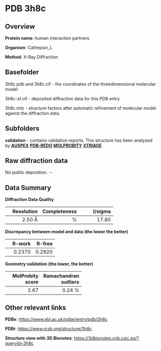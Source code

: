 # PDB 3h8c

## Overview

**Protein name**: human interaction partners

**Organism**: Cathepsin_L

**Method**: X-Ray Diffraction



## Basefolder

3h8c.pdb and 3h8c.cif - the coordinates of the threedimensional molecular model

3h8c-sf.cif - deposited diffraction data for this PDB entry

3h8c.mtz - structure factors after automatic refinement of molecular model against the diffraction data.

## Subfolders





**validation** - contains validation reports. This structure has been analyzed by [**AUSPEX**](https://github.com/thorn-lab/coronavirus_structural_task_force/tree/master/pdb/human_interaction_partners/Cathepsin_L/3h8c/validation/auspex) [**PDB-REDO**](https://github.com/thorn-lab/coronavirus_structural_task_force/tree/master/pdb/human_interaction_partners/Cathepsin_L/3h8c/validation/pdb-redo) [**MOLPROBITY**](https://github.com/thorn-lab/coronavirus_structural_task_force/tree/master/pdb/human_interaction_partners/Cathepsin_L/3h8c/validation/molprobity) [**XTRIAGE**](https://github.com/thorn-lab/coronavirus_structural_task_force/blob/master/pdb/human_interaction_partners/Cathepsin_L/3h8c/validation/Xtriage_output.log)  



## Raw diffraction data

No public deposition. --<br> 

## Data Summary
**Diffraction Data Quality**

|   | Resolution | Completeness| I/sigma |
|---|-------------:|----------------:|--------------:|
|   |2.50 Å|      %|<img width=50/>17.80|

**Discrepancy between model and data (the lower the better)**

|   | **R-work**| **R-free**   
|---|-------------:|----------------:|           
||  0.2370|  0.2920|

**Geometry validation (the lower, the better)**

|   |**MolProbity<br>score**| **Ramachandran<br>outliers** 
|---|-------------:|----------------:|
||  2.67|  0.24 %|

 

 



## Other relevant links 
**PDBe**:  https://www.ebi.ac.uk/pdbe/entry/pdb/3h8c
 
**PDBr**: https://www.rcsb.org/structure/3h8c 

**Structure view with 3D Bionotes**: https://3dbionotes.cnb.csic.es/?queryId=3h8c

